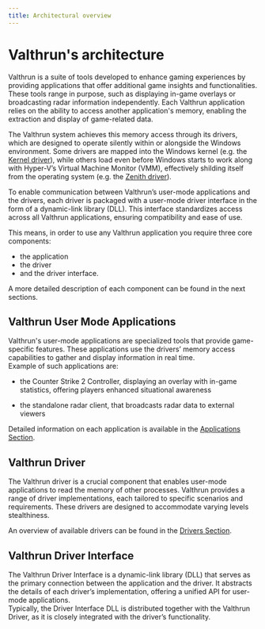 ```yaml
---
title: Architectural overview
---
```


# Valthrun's architecture

Valthrun is a suite of tools developed to enhance gaming experiences by providing applications that offer additional game insights and functionalities. These tools range in purpose, such as displaying in-game overlays or broadcasting radar information independently. Each Valthrun application relies on the ability to access another application's memory, enabling the extraction and display of game-related data.

The Valthrun system achieves this memory access through its drivers, which are designed to operate silently within or alongside the Windows environment. Some drivers are mapped into the Windows kernel (e.g. the [Kernel driver](../driver/kernel)), while others load even before Windows starts to work along with Hyper-V’s Virtual Machine Monitor (VMM), effectively shilding itself from the operating system (e.g. the [Zenith driver](../driver/zenith)).

To enable communication between Valthrun’s user-mode applications and the drivers, each driver is packaged with a user-mode driver interface in the form of a dynamic-link library (DLL). This interface standardizes access across all Valthrun applications, ensuring compatibility and ease of use.

This means, in order to use any Valthrun application you require three core components:

- the application
- the driver
- and the driver interface.

A more detailed description of each component can be found in the next sections.

## Valthrun User Mode Applications

Valthrun's user-mode applications are specialized tools that provide game-specific features. These applications use the drivers’ memory access capabilities to gather and display information in real time.  
Example of such applications are:

- the Counter Strike 2 Controller, displaying an overlay with in-game statistics, offering players enhanced situational awareness

- the standalone radar client, that broadcasts radar data to external viewers

Detailed information on each application is available in the [Applications Section](../applications).

## Valthrun Driver

The Valthrun driver is a crucial component that enables user-mode applications to read the memory of other processes. Valthrun provides a range of driver implementations, each tailored to specific scenarios and requirements. These drivers are designed to accommodate varying levels stealthiness.

An overview of available drivers can be found in the [Drivers Section](../driver).

## Valthrun Driver Interface

The Valthrun Driver Interface is a dynamic-link library (DLL) that serves as the primary connection between the application and the driver. It abstracts the details of each driver’s implementation, offering a unified API for user-mode applications.  
Typically, the Driver Interface DLL is distributed together with the Valthrun Driver, as it is closely integrated with the driver’s functionality.
